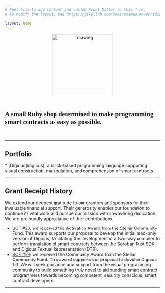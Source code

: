 ```yaml
---
# Feel free to add content and custom Front Matter to this file.
# To modify the layout, see https://jekyllrb.com/docs/themes/#overriding-theme-defaults

layout: home
---
```

<link rel="preconnect" href="https://fonts.googleapis.com">
<link rel="preconnect" href="https://fonts.gstatic.com" crossorigin>
<link href="https://fonts.googleapis.com/css2?family=Playwrite+IT+Moderna:wght@100..400&display=swap" rel="stylesheet">


<center><img src="../images/DevelopmentFoundation_logo.png" alt="drawing" width="200"/></center>

<br>

<h2 style=" font-family: 'Playwrite IT Moderna', cursive"> A small Ruby shop determined to make programming smart contracts as easy as possible. </h2>

<br>

***

<h2>Portfolio</h2>
* [Digicus](digicus): a block-based programming language supporting visual construction, manipulation, and comprehension of smart contracts

***

<h2>Grant Receipt History</h2>

We extend our deepest gratitude to our grantors and sponsors for their invaluable financial support. Their generosity enables our foundation to continue its vital work and pursue our mission with unwavering dedication. We are profoundly appreciative of their contributions.

* [SCF #26](https://communityfund.stellar.org/project/digicus): we received the Activation Award from the Stellar Community Fund. This award supports our proposal to develop the initial read-only version of Digicus, facilitating the development of a two-way compiler to perform translation of smart contracts between the Soroban Rust SDK and Digicus Textual Representation (DTR).
* [SCF #29](https://communityfund.stellar.org/project/digicus): we received the Community Award from the Stellar Community Fund. This award supports our proposal to develop Digicus 1.0. We will seek guidance and support from the visual programming community to build something truly novel to aid budding smart contract programmers towards becoming competent, security conscious, smart contract developers.

***
